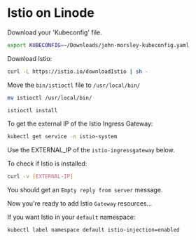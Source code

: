# Istio on Linode

Download your 'Kubeconfig' file.

```bash
export KUBECONFIG=~/Downloads/john-morsley-kubeconfig.yaml
```

Download Istio:

```bash
curl -L https://istio.io/downloadIstio | sh -
```

Move the `bin/istioctl` file to `/usr/local/bin/`

```bash
mv istioctl /usr/local/bin/
```

```bash
istioctl install
```

To get the external IP of the Istio Ingress Gateway:

```bash
kubectl get service -n istio-system
```

Use the EXTERNAL_IP of the `istio-ingressgateway` below.

To check if Istio is installed:

```bash
curl -v [EXTERNAL-IP]
```

You should get an `Empty reply from server` message.

Now you're ready to add Istio `Gateway` resources...

If you want Istio in your `default` namespace:

```bash
kubectl label namespace default istio-injection=enabled
```